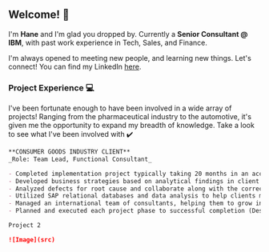 ## Welcome! 👋

I'm **Hane** and I'm glad you dropped by.
Currently a **Senior Consultant @ IBM**, with past work experience in Tech, Sales, and Finance.

I'm always opened to meeting new people, and learning new things. Let's connect!
You can find my LinkedIn [here](https://www.linkedin.com/in/hanejun/).

### Project Experience 💻

I've been fortunate enough to have been involved in a wide array of projects! Ranging from the pharmaceutical industry to the automotive, it's given me the opportunity to expand my breadth of knowledge. Take a look to see what I've been involved with ✔️

```markdown
**CONSUMER GOODS INDUSTRY CLIENT**
_Role: Team Lead, Functional Consultant_

- Completed implementation project typically taking 20 months in an accelerated timeline of 10 months
- Developed business strategies based on analytical findings in client data, helping to give precise recommendations to effectively prioritize important functions and features to implement in the system
- Analyzed defects for root cause and collaborate along with the correct business or developer teams to resolve issue and unit test the full cycle using an iterative approach to verify the resolution is correct
- Utilized SAP relational databases and data analysis to help clients migrate from a legacy system (50+ years) into a new hybrid cloud/on-prem solution that will ensure automation and more precise results
- Managed an international team of consultants, helping them to grow in their technical skillset
- Planned and executed each project phase to successful completion (Design, Build, Testing, Go-Live)

Project 2

![Image](src)
```
